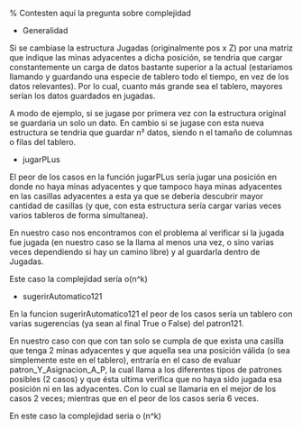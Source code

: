 ﻿% Contesten aquí la pregunta sobre complejidad

- Generalidad

Si se cambiase la estructura Jugadas (originalmente pos x Z) por una matriz que indique
las minas adyacentes a dicha posición, se tendria que cargar constantemente un carga de datos bastante superior
a la actual (estariamos llamando y guardando una especie de tablero todo el tiempo, en vez de los datos relevantes). Por
lo cual, cuanto más grande sea el tablero, mayores serían los datos guardados en jugadas.

A modo de ejemplo, si se jugase por primera vez con la estructura original se guardaria un solo un dato. 
En cambio si se jugase con esta nueva estructura se tendria que guardar n² datos, siendo n
el tamaño de columnas o filas del tablero.

- jugarPLus

El peor de los casos en la función jugarPLus sería jugar una posición en donde no haya minas
adyacentes y que tampoco haya minas adyacentes en las casillas adyacentes a esta ya que se deberia
descubrir  mayor cantidad de casillas (y que, con esta estructura sería cargar varias veces varios tableros de forma simultanea).

En nuestro caso nos encontramos con el problema al verificar si la jugada fue jugada (en nuestro
caso se la llama al menos una vez, o sino varias veces dependiendo si hay un camino libre) y al
guardarla dentro de Jugadas.

Este caso la complejidad sería o(n^k)

- sugerirAutomatico121

En la funcion sugerirAutomatico121 el peor de los casos sería un tablero con varias sugerencias (ya sean al final True o False)
del patron121.

En nuestro caso con que con tan solo se cumpla de que exista una casilla que tenga 2 minas adyacentes y que aquella sea una posición válida (o sea simplemente 
este en el tablero), entraría en el caso de evaluar patron_Y_Asignacion_A_P, la cual llama a los diferentes tipos de patrones posibles (2 casos) y que ésta ultima verifica que no haya sido jugada 
esa posición ni en las adyacentes. Con lo cual se llamaria en el mejor de los casos 2 veces; mientras
que en el peor de los casos seria 6 veces.

En este caso la complejidad seria o (n^k)